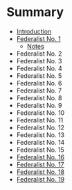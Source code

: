 # Summary

* [Introduction](README.md)
* [Federalist No. 1](federalist-no-1.md)
    * [Notes](notes.md)
* Federalist No. 2
* Federalist No. 3
* Federalist No. 4
* Federalist No. 5
* Federalist No. 6
* Federalist No. 7
* Federalist No. 8
* Federalist No. 9
* Federalist No. 10
* Federalist No. 11
* Federalist No. 12
* Federalist No. 13
* Federalist No. 14
* Federalist No. 15
* [Federalist No. 16](federalist-no-16.md)
* [Federalist No. 17](federalist-no.md)
* [Federalist No. 18](federalist-no-18.md)
* [Federalist No. 19](federalist-no-19.md)

